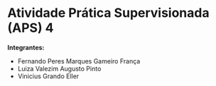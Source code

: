 # Atividade Prática Supervisionada (APS) 4

**Integrantes:**
- Fernando Peres Marques Gameiro França
- Luiza Valezim Augusto Pinto
- Vinicius Grando Eller
